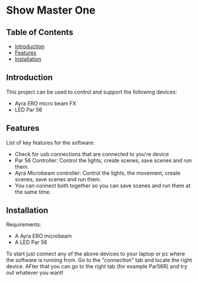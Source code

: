 # Show Master One


## Table of Contents
- [Introduction](#introduction)
- [Features](#features)
- [Installation](#installation)

## Introduction

This project can be used to control and support the following devices:
- Ayra ERO micro beam FX
- LED Par 56

## Features

List of key features for the software:

- Check for usb connections that are connected to you're device
- Par 56 Controller: Control the lights, create scenes, save scenes and run them.
- Ayra Microbeam controller: Control the lights, the movement, create scenes, save scenes and run them.
- You can connect both together so you can save scenes and run them at the same time.

## Installation

Requirements:

- A Ayra ERO microbeam
- A LED Par 56

To start just connect any of the above devices to your laptop or pc where the software is running from.
Go to the "connection" tab and locate the right device.
AFter that you can go to the right tab (for example Par56R) and try out whatever you want!
